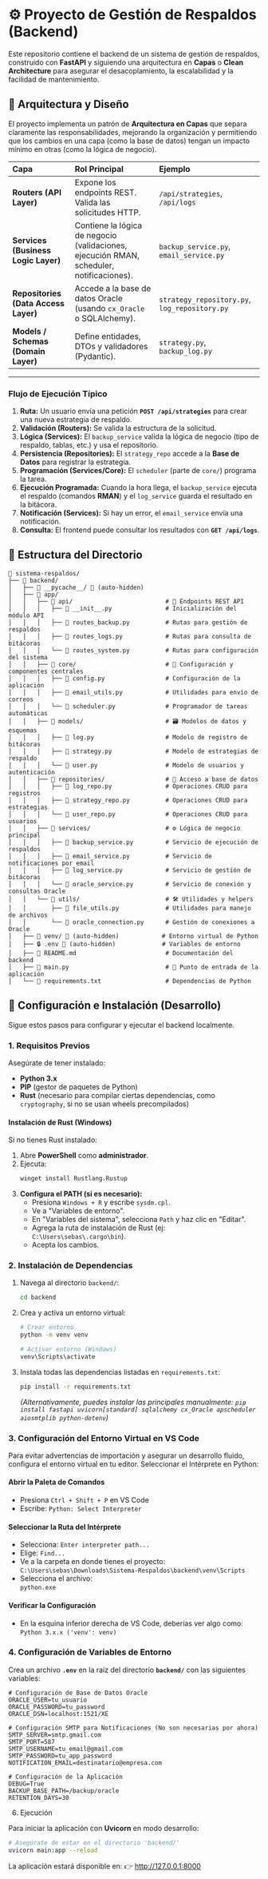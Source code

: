 # ⚙️ Proyecto de Gestión de Respaldos (Backend)

Este repositorio contiene el backend de un sistema de gestión de respaldos, construido con **FastAPI** y siguiendo una arquitectura en **Capas** o **Clean Architecture** para asegurar el desacoplamiento, la escalabilidad y la facilidad de mantenimiento.

## 🧠 Arquitectura y Diseño

El proyecto implementa un patrón de **Arquitectura en Capas** que separa claramente las responsabilidades, mejorando la organización y permitiendo que los cambios en una capa (como la base de datos) tengan un impacto mínimo en otras (como la lógica de negocio).

| Capa | Rol Principal | Ejemplo |
| :--- | :--- | :--- |
| **Routers (API Layer)** | Expone los endpoints REST. Valida las solicitudes HTTP. | `/api/strategies`, `/api/logs` |
| **Services (Business Logic Layer)** | Contiene la lógica de negocio (validaciones, ejecución RMAN, scheduler, notificaciones). | `backup_service.py`, `email_service.py` |
| **Repositories (Data Access Layer)** | Accede a la base de datos Oracle (usando `cx_Oracle` o SQLAlchemy). | `strategy_repository.py`, `log_repository.py` |
| **Models / Schemas (Domain Layer)** | Define entidades, DTOs y validadores (Pydantic). | `strategy.py`, `backup_log.py` |

---

### Flujo de Ejecución Típico

1.  **Ruta:** Un usuario envía una petición **`POST /api/strategies`** para crear una nueva estrategia de respaldo.
2.  **Validación (Routers):** Se valida la estructura de la solicitud.
3.  **Lógica (Services):** El `backup_service` valida la lógica de negocio (tipo de respaldo, tablas, etc.) y usa el repositorio.
4.  **Persistencia (Repositories):** El `strategy_repo` accede a la **Base de Datos** para registrar la estrategia.
5.  **Programación (Services/Core):** El `scheduler` (parte de `core/`) programa la tarea.
6.  **Ejecución Programada:** Cuando la hora llega, el `backup_service` ejecuta el respaldo (comandos **RMAN**) y el `log_service` guarda el resultado en la bitácora.
7.  **Notificación (Services):** Si hay un error, el `email_service` envía una notificación.
8.  **Consulta:** El frontend puede consultar los resultados con **`GET /api/logs`**.

## 📁 Estructura del Directorio

```
📁 sistema-respaldos/
├── 📁 backend/
│   ├── 📁 __pycache__/ 🚫 (auto-hidden)
│   ├── 📁 app/
│   │   ├── 📁 api/                          # 🎯 Endpoints REST API
│   │   │   ├── 🐍 __init__.py               # Inicialización del módulo API
│   │   │   ├── 🐍 routes_backup.py          # Rutas para gestión de respaldos
│   │   │   ├── 🐍 routes_logs.py            # Rutas para consulta de bitácoras
│   │   │   └── 🐍 routes_system.py          # Rutas para configuración del sistema
│   │   ├── 📁 core/                         # 🔧 Configuración y componentes centrales
│   │   │   ├── 🐍 config.py                 # Configuración de la aplicación
│   │   │   ├── 🐍 email_utils.py            # Utilidades para envío de correos
│   │   │   └── 🐍 scheduler.py              # Programador de tareas automáticas
│   │   ├── 📁 models/                       # 🗃️ Modelos de datos y esquemas
│   │   │   ├── 🐍 log.py                    # Modelo de registro de bitácoras
│   │   │   ├── 🐍 strategy.py               # Modelo de estrategias de respaldo
│   │   │   └── 🐍 user.py                   # Modelo de usuarios y autenticación
│   │   ├── 📁 repositories/                 # 💾 Acceso a base de datos
│   │   │   ├── 🐍 log_repo.py               # Operaciones CRUD para registros
│   │   │   ├── 🐍 strategy_repo.py          # Operaciones CRUD para estrategias
│   │   │   └── 🐍 user_repo.py              # Operaciones CRUD para usuarios
│   │   ├── 📁 services/                     # ⚙️ Lógica de negocio principal
│   │   │   ├── 🐍 backup_service.py         # Servicio de ejecución de respaldos
│   │   │   ├── 🐍 email_service.py          # Servicio de notificaciones por email
│   │   │   ├── 🐍 log_service.py            # Servicio de gestión de bitácoras
│   │   │   └── 🐍 oracle_service.py         # Servicio de conexión y consultas Oracle
│   │   └── 📁 utils/                        # 🛠️ Utilidades y helpers
│   │       ├── 🐍 file_utils.py             # Utilidades para manejo de archivos
│   │       └── 🐍 oracle_connection.py      # Gestión de conexiones a Oracle
│   ├── 📁 venv/ 🚫 (auto-hidden)            # Entorno virtual de Python
│   ├── 🔒 .env 🚫 (auto-hidden)             # Variables de entorno
│   ├── 📖 README.md                         # Documentación del backend
│   ├── 🐍 main.py                           # 🚀 Punto de entrada de la aplicación
│   └── 📄 requirements.txt                  # Dependencias de Python

```

## 🚀 Configuración e Instalación (Desarrollo)

Sigue estos pasos para configurar y ejecutar el backend localmente.

### 1. Requisitos Previos

Asegúrate de tener instalado:

* **Python 3.x**
* **PIP** (gestor de paquetes de Python)
* **Rust** (necesario para compilar ciertas dependencias, como `cryptography`, si no se usan wheels precompilados)

#### Instalación de Rust (Windows)

Si no tienes Rust instalado:

1.  Abre **PowerShell** como **administrador**.
2.  Ejecuta:
    ```bash
    winget install Rustlang.Rustup
    ```
3.  **Configura el PATH (si es necesario):**
    * Presiona `Windows + R` y escribe `sysdm.cpl`.
    * Ve a "Variables de entorno".
    * En "Variables del sistema", selecciona `Path` y haz clic en "Editar".
    * Agrega la ruta de instalación de Rust (ej: `C:\Users\sebas\.cargo\bin`).
    * Acepta los cambios.

### 2. Instalación de Dependencias

1.  Navega al directorio `backend/`:
    ```bash
    cd backend
    ```

2.  Crea y activa un entorno virtual:
    ```bash
    # Crear entorno
    python -m venv venv
    
    # Activar entorno (Windows)
    venv\Scripts\activate
    ```

3.  Instala todas las dependencias listadas en `requirements.txt`:
    ```bash
    pip install -r requirements.txt
    ```
    *(Alternativamente, puedes instalar las principales manualmente: `pip install fastapi uvicorn[standard] sqlalchemy cx_Oracle apscheduler aiosmtplib python-dotenv`)*

### 3. Configuración del Entorno Virtual en VS Code

Para evitar advertencias de importación y asegurar un desarrollo fluido, configura el entorno virtual en tu editor.
Seleccionar el Intérprete en Python:

#### Abrir la Paleta de Comandos
- Presiona `Ctrl + Shift + P` en VS Code  
- Escribe: `Python: Select Interpreter`

#### Seleccionar la Ruta del Intérprete
- Selecciona: `Enter interpreter path...`  
- Elige: `Find...`
- Ve a la carpeta en donde tienes el proyecto:  
  `C:\Users\sebas\Downloads\Sistema-Respaldos\backend\venv\Scripts`
- Selecciona el archivo:  
  `python.exe`

#### Verificar la Configuración
- En la esquina inferior derecha de VS Code, deberías ver algo como:  
  `Python 3.x.x ('venv': venv)`

### 4. Configuración de Variables de Entorno

Crea un archivo **`.env`** en la raíz del directorio **`backend/`** con las siguientes variables:

```env
# Configuración de Base de Datos Oracle
ORACLE_USER=tu_usuario
ORACLE_PASSWORD=tu_password
ORACLE_DSN=localhost:1521/XE

# Configuración SMTP para Notificaciones (No son necesarias por ahora)
SMTP_SERVER=smtp.gmail.com
SMTP_PORT=587
SMTP_USERNAME=tu_email@gmail.com
SMTP_PASSWORD=tu_app_password
NOTIFICATION_EMAIL=destinatario@empresa.com

# Configuración de la Aplicación
DEBUG=True
BACKUP_BASE_PATH=/backup/oracle
RETENTION_DAYS=30
```

6. Ejecución

Para iniciar la aplicación con **Uvicorn** en modo desarrollo:

```bash
# Asegúrate de estar en el directorio 'backend/'
uvicorn main:app --reload
```
La aplicación estará disponible en:
👉 http://127.0.0.1:8000
